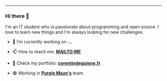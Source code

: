 

<hr style="clear: both;">

### Hi there 👋

I'm an IT student who is passionate about programming and open source. I love to learn new things and I'm always looking for new challenges.

- 🔭 I’m currently working on ***...***
- 📫 How to reach me: [**MAILTO:ME**](mailto:contact@corentindeguisne.fr)
- 📖 Check my portfolio: [**corentindeguisne.fr**](https://corentindeguisne.fr)

- 🟣 Working in [**Purple Maze's**](https://github.com/purplemaze-net) team.
